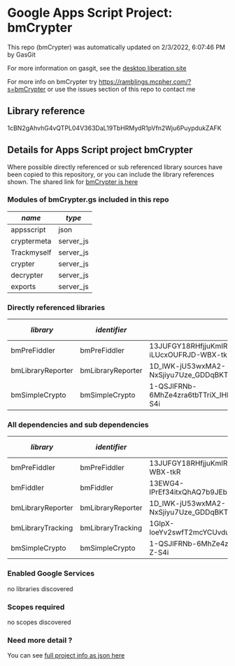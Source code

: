 # Google Apps Script Project: bmCrypter
This repo (bmCrypter) was automatically updated on 2/3/2022, 6:07:46 PM by GasGit

For more information on gasgit, see the [desktop liberation site](https://ramblings.mcpher.com/drive-sdk-and-github/migrategasgit/ "desktop liberation")

For more info on bmCrypter try https://ramblings.mcpher.com/?s=bmCrypter or use the issues section of this repo to contact me
## Library reference
1cBN2gAhvhG4vQTPL04V363DaL19TbHRMydR1pVfn2Wju6PuypdukZAFK


## Details for Apps Script project bmCrypter
Where possible directly referenced or sub referenced library sources have been copied to this repository, or you can include the library references shown. 
The shared link for [bmCrypter is here](https://script.google.com/d/1cBN2gAhvhG4vQTPL04V363DaL19TbHRMydR1pVfn2Wju6PuypdukZAFK/edit?usp=sharing "open in the GAS IDE")

### Modules of bmCrypter.gs included in this repo
*name*|*type*
--- | --- 
appsscript| json
cryptermeta| server_js
Trackmyself| server_js
crypter| server_js
decrypter| server_js
exports| server_js
### Directly referenced libraries
*library*|*identifier*|*key*|*version*|*dev mode*|*source*|
--- | --- | --- | --- | --- | --- 
bmPreFiddler| bmPreFiddler|13JUFGY18RHfjjuKmIRRfvmGlCYrEkEtN6uUm-iLUcxOUFRJD-WBX-tkR|30|no|[here](libraries/bmPreFiddler "library source")
bmLibraryReporter| bmLibraryReporter|1D_lWK-jU53wxMA2-NxSjiyu7Uze_GDDqBKTsQnCgPhyUmmSLv0bfTNPX|14|no|[here](libraries/bmLibraryReporter "library source")
bmSimpleCrypto| bmSimpleCrypto|1-QSJlFRNb-6MhZe4zra6tbTTriX_IHbZ7X3nNoFfKtlkA3DrbY-Z-S4i|5|no|[here](libraries/bmSimpleCrypto "library source")
### All dependencies and sub dependencies
*library*|*identifier*|*key*|*version*|*dev mode*|*source*|
--- | --- | --- | --- | --- | --- 
bmPreFiddler| bmPreFiddler|13JUFGY18RHfjjuKmIRRfvmGlCYrEkEtN6uUm-iLUcxOUFRJD-WBX-tkR|30|no|[here](libraries/bmPreFiddler "library source")
bmFiddler| bmFiddler|13EWG4-lPrEf34itxQhAQ7b9JEbmCBfO8uE4Mhr99CHi3Pw65oxXtq-rU|25|no|[here](libraries/bmFiddler "library source")
bmLibraryReporter| bmLibraryReporter|1D_lWK-jU53wxMA2-NxSjiyu7Uze_GDDqBKTsQnCgPhyUmmSLv0bfTNPX|0|no|[here](libraries/bmLibraryReporter "library source")
bmLibraryTracking| bmLibraryTracking|1GIpX-loeYv2swfT2mcYCUvduAXtoYdzenzIYXt4M_1YLmlN7eMrO1h_P|7|no|[here](libraries/bmLibraryTracking "library source")
bmSimpleCrypto| bmSimpleCrypto|1-QSJlFRNb-6MhZe4zra6tbTTriX_IHbZ7X3nNoFfKtlkA3DrbY-Z-S4i|5|no|[here](libraries/bmSimpleCrypto "library source")
### Enabled Google Services
no libraries discovered
### Scopes required
no scopes discovered
### Need more detail ?
You can see [full project info as json here](info.json)
